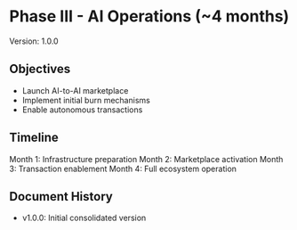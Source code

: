 # Phase III - AI Operations (~4 months)
Version: 1.0.0

## Objectives
- Launch AI-to-AI marketplace
- Implement initial burn mechanisms
- Enable autonomous transactions

## Timeline
Month 1: Infrastructure preparation
Month 2: Marketplace activation
Month 3: Transaction enablement
Month 4: Full ecosystem operation

## Document History
- v1.0.0: Initial consolidated version
